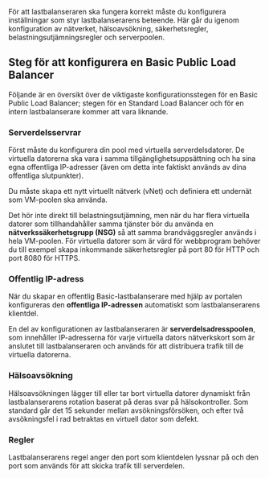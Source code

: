För att lastbalanseraren ska fungera korrekt måste du konfigurera inställningar som styr lastbalanserarens beteende. Här går du igenom konfiguration av nätverket, hälsoavsökning, säkerhetsregler, belastningsutjämningsregler och serverpoolen.

## <a name="steps-to-configure-a-basic-public-load-balancer"></a>Steg för att konfigurera en Basic Public Load Balancer

Följande är en översikt över de viktigaste konfigurationsstegen för en Basic Public Load Balancer; stegen för en Standard Load Balancer och för en intern lastbalanserare kommer att vara liknande.

### <a name="backend-servers"></a>Serverdelsservrar

Först måste du konfigurera din pool med virtuella serverdelsdatorer. De virtuella datorerna ska vara i samma tillgänglighetsuppsättning och ha sina egna offentliga IP-adresser (även om detta inte faktiskt används av dina offentliga slutpunkter).

Du måste skapa ett nytt virtuellt nätverk (vNet) och definiera ett undernät som VM-poolen ska använda.

Det hör inte direkt till belastningsutjämning, men när du har flera virtuella datorer som tillhandahåller samma tjänster bör du använda en **nätverkssäkerhetsgrupp (NSG)** så att samma brandväggsregler används i hela VM-poolen. För virtuella datorer som är värd för webbprogram behöver du till exempel skapa inkommande säkerhetsregler på port 80 för HTTP och port 8080 för HTTPS.

### <a name="public-ip-address"></a>Offentlig IP-adress

När du skapar en offentlig Basic-lastbalanserare med hjälp av portalen konfigureras den **offentliga IP-adressen** automatiskt som lastbalanserarens klientdel.

En del av konfigurationen av lastbalanseraren är **serverdelsadresspoolen**, som innehåller IP-adresserna för varje virtuella dators nätverkskort som är anslutet till lastbalanseraren och används för att distribuera trafik till de virtuella datorerna. 

### <a name="health-probe"></a>Hälsoavsökning

Hälsoavsökningen lägger till eller tar bort virtuella datorer dynamiskt från lastbalanserarens rotation baserat på deras svar på hälsokontroller.
Som standard går det 15 sekunder mellan avsökningsförsöken, och efter två avsökningsfel i rad betraktas en virtuell dator som defekt.

### <a name="rules"></a>Regler

Lastbalanserarens regel anger den port som klientdelen lyssnar på och den port som används för att skicka trafik till serverdelen.